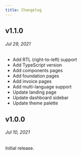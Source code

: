 ```yaml
---
title: Changelog
---
```


## v1.1.0

###### Jul 29, 2021

- Add RTL (right-to-left) support
- Add TypeScript version
- Add components pages
- Add foundation pages
- Add invoice pages
- Add multi-language support
- Update landing page
- Update dashboard sidebar
- Update theme palette

## v1.0.0

###### Jul 10, 2021

Initial release.
